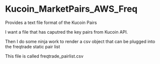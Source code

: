 # Kucoin_MarketPairs_AWS_Freq
Provides a text file format of the Kucoin Pairs

I want a file that has caputred the key pairs from Kucoin API. 

Then I do some ninja work to render a csv object that can be plugged into the freqtrade static pair list

This file is called freqtrade_pairlist.csv
